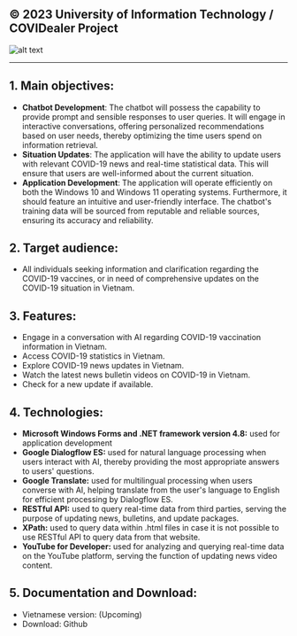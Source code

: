 **© 2023 University of Information Technology / COVIDealer Project**
------------
![alt text](https://i.imgur.com/cXLHb3D.png)
____________________________
## 1. Main objectives:
* **Chatbot Development**: The chatbot will possess the capability to provide prompt and sensible responses to user queries. It will engage in interactive conversations, offering personalized recommendations based on user needs, thereby optimizing the time users spend on information retrieval.
* **Situation Updates**: The application will have the ability to update users with relevant COVID-19 news and real-time statistical data. This will ensure that users are well-informed about the current situation.
* **Application Development**: The application will operate efficiently on both the Windows 10 and Windows 11 operating systems. Furthermore, it should feature an intuitive and user-friendly interface. The chatbot's training data will be sourced from reputable and reliable sources, ensuring its accuracy and reliability.
## 2. Target audience:
* All individuals seeking information and clarification regarding the COVID-19 vaccines, or in need of comprehensive updates on the COVID-19 situation in Vietnam.
## 3. Features:
* Engage in a conversation with AI regarding COVID-19 vaccination information in Vietnam.
* Access COVID-19 statistics in Vietnam.
* Explore COVID-19 news updates in Vietnam.
* Watch the latest news bulletin videos on COVID-19 in Vietnam.
* Check for a new update if available.
## 4. Technologies:
* **Microsoft Windows Forms and .NET framework version 4.8:** used for application development
* **Google Dialogflow ES:** used for natural language processing when users interact with AI, thereby providing the most appropriate answers to users' questions.
* **Google Translate:** used for multilingual processing when users converse with AI, helping translate from the user's language to English for efficient processing by Dialogflow ES.
* **RESTful API:** used to query real-time data from third parties, serving the purpose of updating news, bulletins, and update packages.
* **XPath:** used to query data within .html files in case it is not possible to use RESTful API to query data from that website.
* **YouTube for Developer:** used for analyzing and querying real-time data on the YouTube platform, serving the function of updating news video content.
## 5. Documentation and Download:
* Vietnamese version: (Upcoming)
* Download: Github
